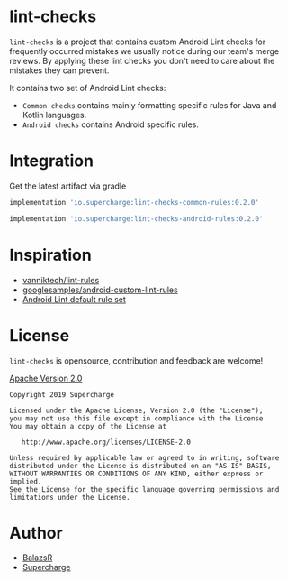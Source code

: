 # lint-checks

`lint-checks` is a project that contains custom Android Lint checks for frequently occurred mistakes we usually notice during our team's merge reviews. By applying these lint checks you don't need to care about the mistakes they can prevent.

It contains two set of Android Lint checks:
 - `Common checks` contains mainly formatting specific rules for Java and Kotlin languages.
 - `Android checks` contains Android specific rules.

# Integration

Get the latest artifact via gradle
```groovy
implementation 'io.supercharge:lint-checks-common-rules:0.2.0'
```
```groovy
implementation 'io.supercharge:lint-checks-android-rules:0.2.0'
```

# Inspiration

- [vanniktech/lint-rules](https://github.com/vanniktech/lint-rules)
- [googlesamples/android-custom-lint-rules](https://github.com/googlesamples/android-custom-lint-rules)
- [Android Lint default rule set](https://android.googlesource.com/platform/tools/base/+/studio-master-dev/lint/libs/lint-checks)

# License

`lint-checks` is opensource, contribution and feedback are welcome!

[Apache Version 2.0](http://www.apache.org/licenses/LICENSE-2.0.html)


```
Copyright 2019 Supercharge

Licensed under the Apache License, Version 2.0 (the "License");
you may not use this file except in compliance with the License.
You may obtain a copy of the License at

   http://www.apache.org/licenses/LICENSE-2.0

Unless required by applicable law or agreed to in writing, software
distributed under the License is distributed on an "AS IS" BASIS,
WITHOUT WARRANTIES OR CONDITIONS OF ANY KIND, either express or implied.
See the License for the specific language governing permissions and
limitations under the License.
```
# Author

- [BalazsR](https://github.com/balazsR)
- [Supercharge](https://github.com/team-supercharge)
